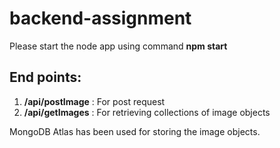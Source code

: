 # backend-assignment

Please start the node app using command **npm start**
<br>
## End points:
1. **/api/postImage** : For post request <br>
2. **/api/getImages** : For retrieving collections of image objects <br>

MongoDB Atlas has been used for storing the image objects.
